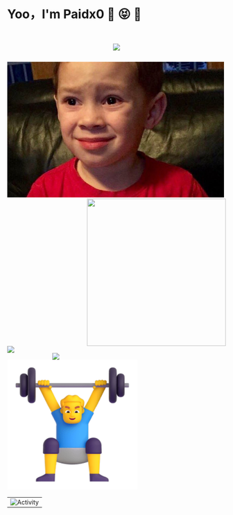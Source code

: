 # Yoo，I'm Paidx0  👋 😝 🤤

<h1 align="center"><img src="https://readme-typing-svg.herokuapp.com?font=Fira+Code&size=28&pause=1000&color=0610EE&background=0C06FF00&center=true&vCenter=true&width=450&height=45&lines=fmt.Println(%22Hello+World%22);Here+is+Paidx0"/></h1>


<img src="./img.jpeg" width="500" height="313"/><a href="https://github.com/anuraghazra/github-readme-stats">
  <img align="right" height="340px" width="320px" src="https://github-readme-stats.vercel.app/api/top-langs/?username=paidx0&exclude_repo=github-readme-stats,anuraghazra.github.io" />
</a>


<a href="https://github.com/anuraghazra/github-readme-stats">
  <img align="left" width="400px" src="https://github-readme-stats.vercel.app/api?username=paidx0&show_icons=true&theme=radical" />
</a>
<a href="https://github.com/anuraghazra/github-readme-stats">
  <img align="right" width="400px" src="https://streak-stats.demolab.com?user=Paidx0&theme=radical&hide_border=true&border_radius=60&locale=zh_Hans&date_format=M%20j%5B%2C%20Y%5D&disable_animations=true" />
</a>


<img src="./man.png" width="300" height="300" />


<table align="center">
  <tr>
    <td><img src="https://github-readme-activity-graph.cyclic.app/graph?username=paidx0&theme=xcode&bg_color=FF000000&hide_border=true" alt="Activity"/></td>
  </tr>
</table>


<!-- ![Metrics](https://metrics.lecoq.io/paidx0?template=classic&base.activity=0&base.community=0&leetcode=1&base=header%2C%20activity%2C%20community&base.indepth=false&base.hireable=false&base.skip=false&leetcode=false&leetcode.user=paidx0&leetcode.sections=solved&leetcode.limit.skills=10&leetcode.limit.recent=2&config.timezone=Asia%2FShanghai)
-->

